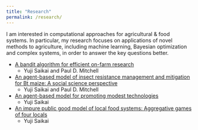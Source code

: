 ```yaml
---
title: "Research"
permalink: /research/
---
```


I am interested in computational approaches for agricultural & food systems. In particular, my research focuses on applications of novel methods to agriculture, including machine learning, Bayesian optimization and complex systems, in order to answer the key questions better.

* [A bandit algorithm for efficient on-farm research](https://github.com/ysaikai/MABPS)
  - Yuji Saikai and Paul D. Mitchell
* [An agent-based model of insect resistance management and mitigation for Bt maize: A social science perspective](https://github.com/ysaikai/BTABM)
  - Yuji Saikai and Paul D. Mitchell
* [An agent-based model for promoting modest technologies](https://github.com/ysaikai/TechAdoption)
  - Yuji Saikai
* [An impure public good model of local food systems: Aggregative games of four locals](https://github.com/ysaikai/LFSGames)
  - Yuji Saikai
